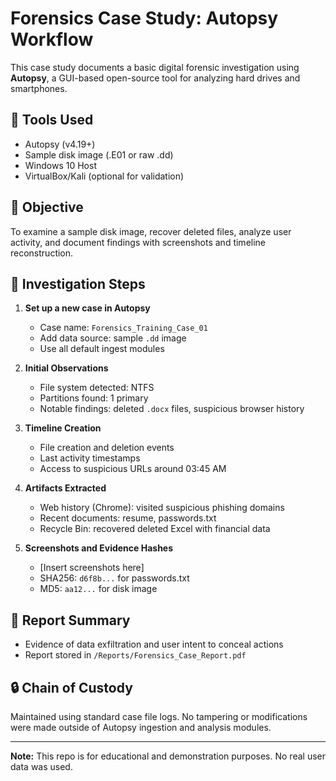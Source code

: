 # Forensics Case Study: Autopsy Workflow

This case study documents a basic digital forensic investigation using **Autopsy**, a GUI-based open-source tool for analyzing hard drives and smartphones.

## 🧰 Tools Used

- Autopsy (v4.19+)
- Sample disk image (.E01 or raw .dd)
- Windows 10 Host
- VirtualBox/Kali (optional for validation)

## 🎯 Objective

To examine a sample disk image, recover deleted files, analyze user activity, and document findings with screenshots and timeline reconstruction.

## 🧪 Investigation Steps

1. **Set up a new case in Autopsy**  
   - Case name: `Forensics_Training_Case_01`
   - Add data source: sample `.dd` image  
   - Use all default ingest modules

2. **Initial Observations**  
   - File system detected: NTFS  
   - Partitions found: 1 primary  
   - Notable findings: deleted `.docx` files, suspicious browser history

3. **Timeline Creation**  
   - File creation and deletion events  
   - Last activity timestamps  
   - Access to suspicious URLs around 03:45 AM

4. **Artifacts Extracted**  
   - Web history (Chrome): visited suspicious phishing domains  
   - Recent documents: resume, passwords.txt  
   - Recycle Bin: recovered deleted Excel with financial data

5. **Screenshots and Evidence Hashes**  
   - [Insert screenshots here]  
   - SHA256: `d6f8b...` for passwords.txt  
   - MD5: `aa12...` for disk image

## 🧾 Report Summary

- Evidence of data exfiltration and user intent to conceal actions  
- Report stored in `/Reports/Forensics_Case_Report.pdf`

## 🔒 Chain of Custody

Maintained using standard case file logs. No tampering or modifications were made outside of Autopsy ingestion and analysis modules.

---

**Note:** This repo is for educational and demonstration purposes. No real user data was used.